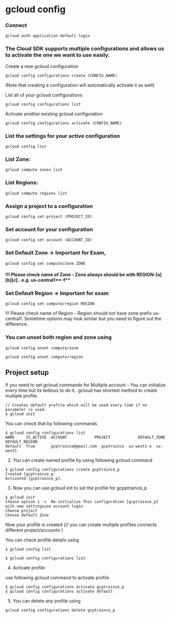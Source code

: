 # gcloud config

### Connect

```text
gcloud auth application-default login
```

### The Cloud SDK supports multiple configurations and allows us to activate the one we want to use easily.

Create a new gcloud configuration

`gcloud config configurations create (CONFIG_NAME)`

\(Note that creating a configuration will automatically activate it as well\)

List all of your gcloud configurations

`gcloud config configurations list`

Activate another existing gcloud configuration

`gcloud config configurations activate (CONFIG_NAME)`

### List the settings for your active configuration

`gcloud config list`

### List Zone: 

```text
gcloud compute zones list
```

### List Regions:

```text
gcloud compute regions list
```

### Assign a project to a configuration

`gcloud config set project (PROJECT_ID)`

### Set account for your configuration

`gcloud config set account (ACCOUNT_ID)`

### Set Default Zone -&gt; **Important for Exam,**

```text
gcloud config set compute/zone ZONE
```

#### !!! Please check name of Zone - Zone always should be with REGION-\[a\]\[b\]\[c\].. e.g. us-central1**-f**

### Set Default Region -&gt; **Important for exam**

```text
gcloud config set compute/region REGION
```

!!! Please check name of Region - Region should not have zone prefix us-central1.  Sometime options may look similar but you need to figure out the difference.

### You can unset both region and zone using 

```text
gcloud config unset compute/zone
```

```text
gcloud config unset compute/region
```

## **Project setup**

If you need to set gcloud commands for Multiple account - You can initialize every time but its tedious to do it.. gcloud has shortest method to create multiple profile.

```text
// Creates default profile which will be used every time if no parameter is used. 
$ gcloud init 
```

You can check that by following commands

```text
$ gcloud config configurations list
NAME     IS_ACTIVE  ACCOUNT            PROJECT            DEFAULT_ZONE   DEFAULT_REGION
default  True       gcptraince@gmail.com  gcptraince  us-west1-a  us-west1
```

2. You can create named profile by using following gcloud command

```text
$ gcloud config configurations create gcptraince_p
Created [gcptraince_p.
Activated [gcptraince_p].
```

3. Now you can use gcloud init to set the profile for gcpptraince\_p

```text
$ gcloud init 
Choose option 1 ->  Re-initialize This configuration [gcptraince_p] with new settingsuse account login 
Choose project 
Choose default Zone 
```

Now your profile is created   \(// you can create multiple profiles connects different project/accounts \)

You can check profile details using

```text
$ gcloud config list
```

```text
$ gcloud config configurations list
```

4. Activate profile

use following gcloud command to activate profile

```text
$ gcloud config configurations activate gcptraince_p
$ gcloud config configurations activate default
```

5. You can delete any profile using

```text
gcloud config configurations delete gcptraince_p
```

